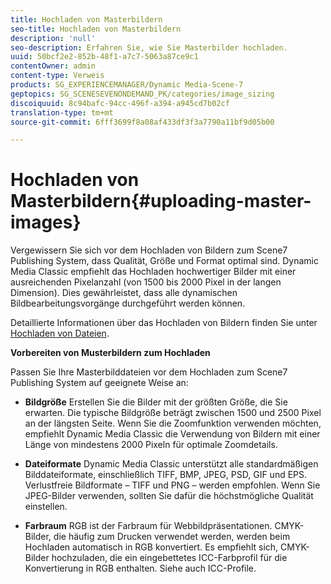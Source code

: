 ```yaml
---
title: Hochladen von Masterbildern
seo-title: Hochladen von Masterbildern
description: 'null'
seo-description: Erfahren Sie, wie Sie Masterbilder hochladen.
uuid: 50bcf2e2-852b-48f1-a7c7-5063a87ce9c1
contentOwner: admin
content-type: Verweis
products: SG_EXPERIENCEMANAGER/Dynamic Media-Scene-7
geptopics: SG_SCENESEVENONDEMAND_PK/categories/image_sizing
discoiquuid: 8c94bafc-94cc-496f-a394-a945cd7b02cf
translation-type: tm+mt
source-git-commit: 6fff3699f8a08af433df3f3a7790a11bf9d05b00

---
```



# Hochladen von Masterbildern{#uploading-master-images}

Vergewissern Sie sich vor dem Hochladen von Bildern zum Scene7 Publishing System, dass Qualität, Größe und Format optimal sind. Dynamic Media Classic empfiehlt das Hochladen hochwertiger Bilder mit einer ausreichenden Pixelanzahl (von 1500 bis 2000 Pixel in der langen Dimension). Dies gewährleistet, dass alle dynamischen Bildbearbeitungsvorgänge durchgeführt werden können.

Detaillierte Informationen über das Hochladen von Bildern finden Sie unter [Hochladen von Dateien](uploading-files.md#uploading_files).

**Vorbereiten von Musterbildern zum Hochladen**

Passen Sie Ihre Masterbilddateien vor dem Hochladen zum Scene7 Publishing System auf geeignete Weise an:

* **Bildgröße** Erstellen Sie die Bilder mit der größten Größe, die Sie erwarten. Die typische Bildgröße beträgt zwischen 1500 und 2500 Pixel an der längsten Seite. Wenn Sie die Zoomfunktion verwenden möchten, empfiehlt Dynamic Media Classic die Verwendung von Bildern mit einer Länge von mindestens 2000 Pixeln für optimale Zoomdetails.

* **Dateiformate** Dynamic Media Classic unterstützt alle standardmäßigen Bilddateiformate, einschließlich TIFF, BMP, JPEG, PSD, GIF und EPS. Verlustfreie Bildformate – TIFF und PNG – werden empfohlen. Wenn Sie JPEG-Bilder verwenden, sollten Sie dafür die höchstmögliche Qualität einstellen.

* **Farbraum** RGB ist der Farbraum für Webbildpräsentationen. CMYK-Bilder, die häufig zum Drucken verwendet werden, werden beim Hochladen automatisch in RGB konvertiert. Es empfiehlt sich, CMYK-Bilder hochzuladen, die ein eingebettetes ICC-Farbprofil für die Konvertierung in RGB enthalten. Siehe auch ICC-Profile.
